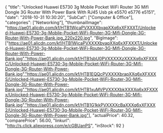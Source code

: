 {
	"title": "Unlocked Huawei E5730 3g Mobile Pocket WiFi Router 3G Mifi Dongle 3G Router With Power Bank With RJ45 Usb pk e5570 e5776 e5151",
	"date": "2018-10-31 10:30:20",
	"SubCat": ["Computer & Office"],
	"categories": ["Networking"],
	"thumbnailImage": "https://ae01.alicdn.com/kf/HTB1WjcaPVXXXXbvapXXq6xXFXXXT/Unlocked-Huawei-E5730-3g-Mobile-Pocket-WiFi-Router-3G-Mifi-Dongle-3G-Router-With-Power-Bank.jpg_220x220.jpg",
	"BigImage": ["https://ae01.alicdn.com/kf/HTB1WjcaPVXXXXbvapXXq6xXFXXXT/Unlocked-Huawei-E5730-3g-Mobile-Pocket-WiFi-Router-3G-Mifi-Dongle-3G-Router-With-Power-Bank.jpg","https://ae01.alicdn.com/kf/HTB1sbU0PVXXXXXzXXXXq6xXFXXXC/Unlocked-Huawei-E5730-3g-Mobile-Pocket-WiFi-Router-3G-Mifi-Dongle-3G-Router-With-Power-Bank.jpg","https://ae01.alicdn.com/kf/HTB1EQQcPVXXXXbrapXXq6xXFXXXS/Unlocked-Huawei-E5730-3g-Mobile-Pocket-WiFi-Router-3G-Mifi-Dongle-3G-Router-With-Power-Bank.jpg","https://ae01.alicdn.com/kf/HTB1xuMVPVXXXXbkXXXXq6xXFXXXx/Unlocked-Huawei-E5730-3g-Mobile-Pocket-WiFi-Router-3G-Mifi-Dongle-3G-Router-With-Power-Bank.jpg","https://ae01.alicdn.com/kf/HTB1G1kkPVXXXXcBaXXXq6xXFXXX2/Unlocked-Huawei-E5730-3g-Mobile-Pocket-WiFi-Router-3G-Mifi-Dongle-3G-Router-With-Power-Bank.jpg"],
	"actualPrice": 40.32,
	"comparePrice": 56.00,
	"linkurl": "http://s.click.aliexpress.com/e/cGBUanPS",
	"inStock": 92
}
